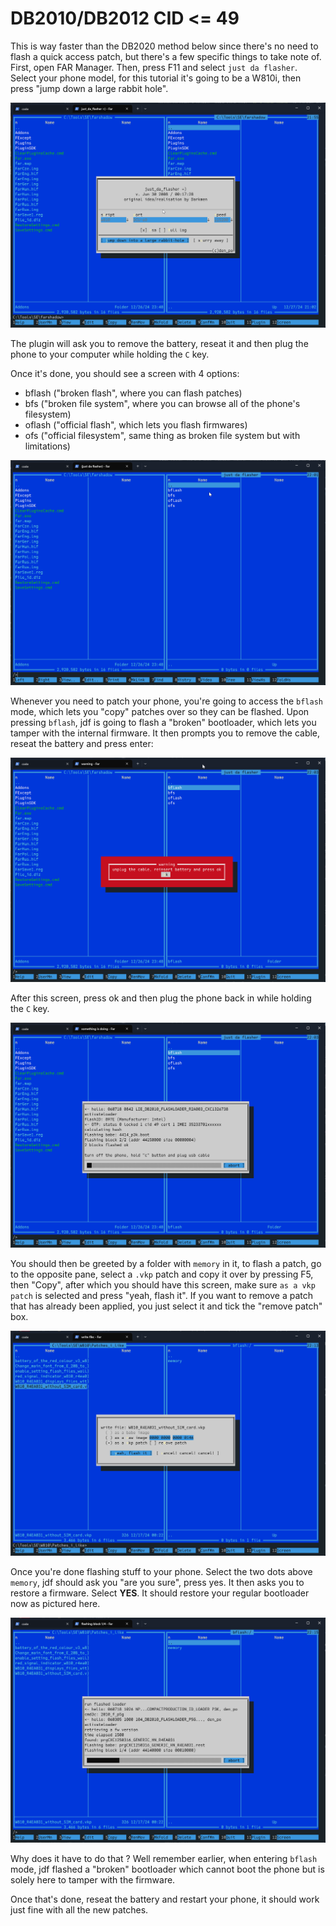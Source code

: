 # DB2010/DB2012 CID <= 49

This is way faster than the DB2020 method below since there's no need to flash a quick access patch, but there's a few specific things to take note of.
First, open FAR Manager. Then, press F11 and select `just da flasher`. Select your phone model, for this tutorial it's going to be a W810i, then press "jump down a large rabbit hole".

![justdaflaser db2010/db2012](/_static/farman_db2010_jdf1.png)

The plugin will ask you to remove the battery, reseat it and then plug the phone to your computer while holding the `C` key.

Once it's done, you should see a screen with 4 options: 
- bflash ("broken flash", where you can flash patches)
- bfs ("broken file system", where you can browse all of the phone's filesystem)
- oflash ("official flash", which lets you flash firmwares)
- ofs ("official filesystem", same thing as broken file system but with limitations)

![justdaflaser db2010/db2012](/_static/farman_db2010_jdf2.png)

Whenever you need to patch your phone, you're going to access the `bflash` mode, which lets you "copy" patches over so they can be flashed.
Upon pressing `bflash`, jdf is going to flash a "broken" bootloader, which lets you tamper with the internal firmware. It then prompts you to remove the cable, reseat the battery and press enter:

![justdaflaser db2010/db2012](/_static/farman_db2010_jdf3.png)

After this screen, press ok and then plug the phone back in while holding the `C` key.

![justdaflaser db2010/db2012](/_static/farman_db2010_jdf4.png)

You should then be greeted by a folder with `memory` in it, to flash a patch, go to the opposite pane, select a `.vkp` patch and copy it over by pressing F5, then "Copy", after which you should have this screen, make sure `as a vkp patch` is selected and press "yeah, flash it". If you want to remove a patch that has already been applied, you just select it and tick the "remove patch" box. 

![justdaflaser db2010/db2012](/_static/farman_db2010_jdf5.png)

Once you're done flashing stuff to your phone. Select the two dots above `memory`, jdf should ask you "are you sure", press yes.
It then asks you to restore a firmware. Select **YES**. It should restore your regular bootloader now as pictured here.

![justdaflaser db2010/db2012](/_static/farman_db2010_jdf6.png)

Why does it have to do that ? Well remember earlier, when entering `bflash` mode, jdf flashed a "broken" bootloader which cannot boot the phone but is solely here to tamper with the firmware.

Once that's done, reseat the battery and restart your phone, it should work just fine with all the new patches.
